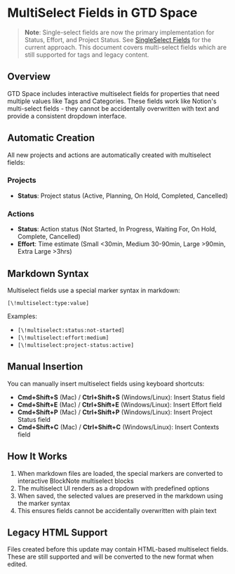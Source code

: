 # MultiSelect Fields in GTD Space

> **Note**: Single-select fields are now the primary implementation for Status, Effort, and Project Status. See [SingleSelect Fields](singleselect-fields.md) for the current approach. This document covers multi-select fields which are still supported for tags and legacy content.

## Overview
GTD Space includes interactive multiselect fields for properties that need multiple values like Tags and Categories. These fields work like Notion's multi-select fields - they cannot be accidentally overwritten with text and provide a consistent dropdown interface.

## Automatic Creation
All new projects and actions are automatically created with multiselect fields:

### Projects
- **Status**: Project status (Active, Planning, On Hold, Completed, Cancelled)

### Actions  
- **Status**: Action status (Not Started, In Progress, Waiting For, On Hold, Complete, Cancelled)
- **Effort**: Time estimate (Small <30min, Medium 30-90min, Large >90min, Extra Large >3hrs)

## Markdown Syntax
Multiselect fields use a special marker syntax in markdown:
```
[\!multiselect:type:value]
```

Examples:
- `[\!multiselect:status:not-started]`
- `[\!multiselect:effort:medium]`
- `[\!multiselect:project-status:active]`

## Manual Insertion
You can manually insert multiselect fields using keyboard shortcuts:

- **Cmd+Shift+S** (Mac) / **Ctrl+Shift+S** (Windows/Linux): Insert Status field
- **Cmd+Shift+E** (Mac) / **Ctrl+Shift+E** (Windows/Linux): Insert Effort field  
- **Cmd+Shift+P** (Mac) / **Ctrl+Shift+P** (Windows/Linux): Insert Project Status field
- **Cmd+Shift+C** (Mac) / **Ctrl+Shift+C** (Windows/Linux): Insert Contexts field

## How It Works
1. When markdown files are loaded, the special markers are converted to interactive BlockNote multiselect blocks
2. The multiselect UI renders as a dropdown with predefined options
3. When saved, the selected values are preserved in the markdown using the marker syntax
4. This ensures fields cannot be accidentally overwritten with plain text

## Legacy HTML Support
Files created before this update may contain HTML-based multiselect fields. These are still supported and will be converted to the new format when edited.
